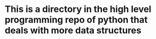 # This is a directory in the high level programming repo of python that deals with more data structures
